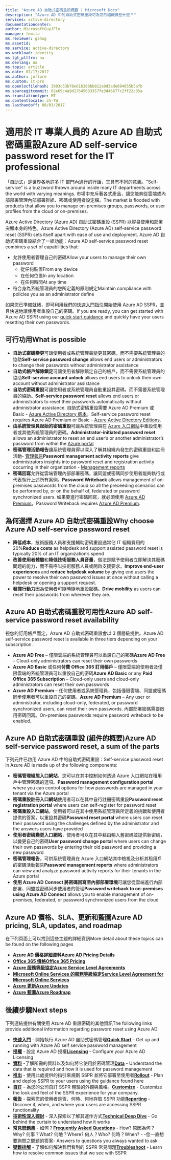 ```yaml
---
title: "Azure AD 自助式密碼重設概觀 | Microsoft Docs"
description: "Azure AD 中的自助式密碼重設可為您的組織做些什麼？"
services: active-directory
documentationcenter: 
author: MicrosoftGuyJFlo
manager: femila
ms.reviewer: gahug
ms.assetid: 
ms.service: active-directory
ms.workload: identity
ms.tgt_pltfrm: na
ms.devlang: na
ms.topic: article
ms.date: 07/17/2017
ms.author: joflore
ms.custom: it-pro
ms.openlocfilehash: 3903c53b78e61b380bb812a9d3ade694655b5afb
ms.sourcegitcommit: 02e69c4a9d17645633357fe3d46677c2ff22c85a
ms.translationtype: MT
ms.contentlocale: zh-TW
ms.lasthandoff: 08/03/2017
---
```

# <a name="azure-ad-self-service-password-reset-for-the-it-professional"></a><span data-ttu-id="74499-103">適用於 IT 專業人員的 Azure AD 自助式密碼重設</span><span class="sxs-lookup"><span data-stu-id="74499-103">Azure AD self-service password reset for the IT professional</span></span>

<span data-ttu-id="74499-104">「自助式」是世界各地許多 IT 部門內通行的行話，其具有不同的意義。</span><span class="sxs-lookup"><span data-stu-id="74499-104">"Self-service" is a buzzword thrown around inside many IT departments across the world with varying meanings.</span></span> <span data-ttu-id="74499-105">市場中充斥著各式產品，讓您能夠從雲端或內部部署管理內部部署群組、密碼或使用者設定檔。</span><span class="sxs-lookup"><span data-stu-id="74499-105">The market is flooded with products that allow you to manage on-premises groups, passwords, or user profiles from the cloud or on-premises.</span></span>

<span data-ttu-id="74499-106">Azure Active Directory (Azure AD) 自助式密碼重設 (SSPR) 以容易使用和部署突顯本身的特色。</span><span class="sxs-lookup"><span data-stu-id="74499-106">Azure Active Directory (Azure AD) self-service password reset (SSPR) sets itself apart with ease of use and deployment.</span></span> <span data-ttu-id="74499-107">Azure AD 自助式密碼重設結合了一組功能︰</span><span class="sxs-lookup"><span data-stu-id="74499-107">Azure AD self-service password reset combines a set of capabilities that:</span></span>

* <span data-ttu-id="74499-108">允許使用者管理自己的密碼</span><span class="sxs-lookup"><span data-stu-id="74499-108">Allow your users to manage their own password</span></span>
  * <span data-ttu-id="74499-109">從任何裝置</span><span class="sxs-lookup"><span data-stu-id="74499-109">From any device</span></span>
  * <span data-ttu-id="74499-110">在任何位置</span><span class="sxs-lookup"><span data-stu-id="74499-110">In any location</span></span>
  * <span data-ttu-id="74499-111">在任何時間</span><span class="sxs-lookup"><span data-stu-id="74499-111">At any time</span></span>
* <span data-ttu-id="74499-112">符合身為系統管理員的您所定義的原則規定</span><span class="sxs-lookup"><span data-stu-id="74499-112">Maintain compliance with policies you as an administrator define</span></span>

<span data-ttu-id="74499-113">如果您已準備就緒，即可利用我們的[快速入門指引](active-directory-passwords-getting-started.md)開始使用 Azure AD SSPR，並且快速地讓使用者重設自己的密碼。</span><span class="sxs-lookup"><span data-stu-id="74499-113">If you are ready, you can get started with Azure AD SSPR using our [quick start guidance](active-directory-passwords-getting-started.md) and quickly have your users resetting their own passwords.</span></span>

## <a name="what-is-possible"></a><span data-ttu-id="74499-114">可行功用</span><span class="sxs-lookup"><span data-stu-id="74499-114">What is possible</span></span>

* <span data-ttu-id="74499-115">**自助式密碼變更**可讓使用者或系統管理員變更其密碼，而不需要系統管理員的協助</span><span class="sxs-lookup"><span data-stu-id="74499-115">**Self-service password change** allows end users or administrators to change their passwords without administrator assistance</span></span>
* <span data-ttu-id="74499-116">**自助式帳戶解除鎖定**可讓使用者解除鎖定自己的帳戶，而不需要系統管理員的協助</span><span class="sxs-lookup"><span data-stu-id="74499-116">**Self-service account unlock** allows end users to unlock their own account without administrator assistance</span></span>
* <span data-ttu-id="74499-117">**自助式密碼重設**可讓使用者或系統管理員自動重設其密碼，而不需要系統管理員的協助。</span><span class="sxs-lookup"><span data-stu-id="74499-117">**Self-service password reset** allows end users or administrators to reset their passwords automatically without administrator assistance.</span></span> <span data-ttu-id="74499-118">自助式密碼重設需要 Azure AD Premium 或 Basic - [Azure Active Directory 版本](active-directory-editions.md)。</span><span class="sxs-lookup"><span data-stu-id="74499-118">Self-service password reset requires Azure AD Premium or Basic - [Azure Active Directory Editions](active-directory-editions.md).</span></span>
* <span data-ttu-id="74499-119">**由系統管理員起始的密碼重設**可讓系統管理員在 [Azure 入口網站](https://docs.microsoft.com/azure/azure-portal-overview)中重設使用者或其他系統管理員的密碼。</span><span class="sxs-lookup"><span data-stu-id="74499-119">**Administrator-initiated password reset** allows an administrator to reset an end user’s or another administrator’s password from within the [Azure portal](https://docs.microsoft.com/azure/azure-portal-overview)</span></span>
* <span data-ttu-id="74499-120">**密碼管理活動報告**讓系統管理員得以深入了解其組織內發生的密碼重設和註冊活動- [管理報告](active-directory-passwords-reporting.md)</span><span class="sxs-lookup"><span data-stu-id="74499-120">**Password management activity reports** give administrators insights into password reset and registration activity occurring in their organization - [Management reports](active-directory-passwords-reporting.md)</span></span>
* <span data-ttu-id="74499-121">**密碼回寫**允許從雲端管理內部部署密碼，讓同盟或密碼同步使用者能夠執行或代表執行上述所有案例。</span><span class="sxs-lookup"><span data-stu-id="74499-121">**Password Writeback** allows management of on-premises passwords from the cloud so all the preceeding scenarios can be performed by, or on the behalf of, federated or password synchronized users.</span></span> <span data-ttu-id="74499-122">如果要進行密碼回寫，就必須使用 [Azure AD Premium](active-directory-get-started-premium.md)。</span><span class="sxs-lookup"><span data-stu-id="74499-122">Password Writeback requires [Azure AD Premium](active-directory-get-started-premium.md).</span></span>

## <a name="why-choose-azure-ad-self-service-password-reset"></a><span data-ttu-id="74499-123">為何選擇 Azure AD 自助式密碼重設</span><span class="sxs-lookup"><span data-stu-id="74499-123">Why choose Azure AD self-service password reset</span></span>

* <span data-ttu-id="74499-124">**降低成本**，技術服務人員和支援輔助密碼重設通常佔 IT 組織費用的 20%</span><span class="sxs-lookup"><span data-stu-id="74499-124">**Reduce costs** as helpdesk and support assisted password reset is typically 20% of an IT organization’s spend</span></span>
* <span data-ttu-id="74499-125">**改善使用者體驗**和**降低技術服務人員音量**，做法是賦予使用者立即解決其密碼問題的能力，而不需呼叫技術服務人員或開啟支援要求。</span><span class="sxs-lookup"><span data-stu-id="74499-125">**Improve end-user experiences** and **reduce helpdesk volume** by giving end users the power to resolve their own password issues at once without calling a helpdesk or opening a support request.</span></span>
* <span data-ttu-id="74499-126">**發揮行動力**因為使用者可隨時隨地重設密碼。</span><span class="sxs-lookup"><span data-stu-id="74499-126">**Drive mobility** as users can reset their passwords from wherever they are.</span></span>

## <a name="azure-ad-self-service-password-reset-availability"></a><span data-ttu-id="74499-127">Azure AD 自助式密碼重設可用性</span><span class="sxs-lookup"><span data-stu-id="74499-127">Azure AD self-service password reset availability</span></span>

<span data-ttu-id="74499-128">視您的訂用帳戶而定，Azure AD 自助式密碼重設會以 3 個層級提供。</span><span class="sxs-lookup"><span data-stu-id="74499-128">Azure AD self-service password reset is available in three tiers depending on your subscription.</span></span>

* <span data-ttu-id="74499-129">**Azure AD Free** – 僅限雲端的系統管理員可以重設自己的密碼</span><span class="sxs-lookup"><span data-stu-id="74499-129">**Azure AD Free** – Cloud-only administrators can reset their own passwords</span></span>
* <span data-ttu-id="74499-130">**Azure AD Basic** 或任何**付費 Office 365 訂用帳戶** – 僅限雲端的使用者及僅限雲端的系統管理員可以重設自己的密碼</span><span class="sxs-lookup"><span data-stu-id="74499-130">**Azure AD Basic** or any **Paid Office 365 Subscription** – Cloud-only users and cloud-only administrators can reset their own passwords</span></span>
* <span data-ttu-id="74499-131">**Azure AD Premium** – 任何使用者或系統管理員，包括僅限雲端、同盟或密碼同步使用者可以重設自己的密碼。</span><span class="sxs-lookup"><span data-stu-id="74499-131">**Azure AD Premium** – Any user or administrator, including cloud-only, federated, or password synchronized users, can reset their own passwords.</span></span> <span data-ttu-id="74499-132">內部部署密碼需要啟用密碼回寫。</span><span class="sxs-lookup"><span data-stu-id="74499-132">On-premises passwords require password writeback to be enabled.</span></span>

## <a name="azure-ad-self-service-password-reset-a-sum-of-the-parts"></a><span data-ttu-id="74499-133">Azure AD 自助式密碼重設 (組件的概要)</span><span class="sxs-lookup"><span data-stu-id="74499-133">Azure AD self-service password reset, a sum of the parts</span></span>

<span data-ttu-id="74499-134">下列元件已啟用 Azure AD 中的自助式密碼重設：</span><span class="sxs-lookup"><span data-stu-id="74499-134">Self-service password reset in Azure AD is made up of the following components:</span></span>

* <span data-ttu-id="74499-135">**密碼管理組態入口網站**，您可以在其中控制如何透過 Azure 入口網站在租用戶中管理密碼的選項。</span><span class="sxs-lookup"><span data-stu-id="74499-135">**Password management configuration portal** where you can control options for how passwords are managed in your tenant via the Azure portal</span></span>
* <span data-ttu-id="74499-136">**密碼重設註冊入口網站**使用者可以在其中自行註冊密碼重設</span><span class="sxs-lookup"><span data-stu-id="74499-136">**Password reset registration portal** where users can self-register for password reset</span></span>
* <span data-ttu-id="74499-137">**密碼重設入口網站**，使用者可以在其中使用系統管理員所定義的挑戰和使用者提供的答案，以重設其密碼</span><span class="sxs-lookup"><span data-stu-id="74499-137">**Password reset portal** where users can reset their password using the challenges defined by the administrator and the answers users have provided</span></span>
* <span data-ttu-id="74499-138">**使用者密碼變更入口網站**，使用者可以在其中藉由輸入舊密碼並提供新密碼，以變更自己的密碼</span><span class="sxs-lookup"><span data-stu-id="74499-138">**User password change portal** where users can change their own passwords by entering their old password and providing a new password</span></span>
* <span data-ttu-id="74499-139">**密碼管理報告**，可供系統管理員在 Azure 入口網站其中檢視及分析其租用戶的密碼活動報告</span><span class="sxs-lookup"><span data-stu-id="74499-139">**Password management reports** where administrators can view and analyze password activity reports for their tenants in the Azure portal</span></span>
* <span data-ttu-id="74499-140">**使用 Azure AD Connect 將密碼回寫至內部部署環境**可讓您從雲端進行內部部署、同盟或密碼同步使用者的管理</span><span class="sxs-lookup"><span data-stu-id="74499-140">**Password writeback to on-premises using Azure AD Connect** allows you to enable management of on-premises, federated, or password synchronized users from the cloud</span></span>

## <a name="azure-ad-pricing-sla-updates-and-roadmap"></a><span data-ttu-id="74499-141">Azure AD 價格、SLA、更新和藍圖</span><span class="sxs-lookup"><span data-stu-id="74499-141">Azure AD pricing, SLA, updates, and roadmap</span></span>

<span data-ttu-id="74499-142">在下列頁面上可以找到這些主題的詳細資訊</span><span class="sxs-lookup"><span data-stu-id="74499-142">More detail about these topics can be found on the following pages</span></span>

* [<span data-ttu-id="74499-143">**Azure AD 價格詳細資料**</span><span class="sxs-lookup"><span data-stu-id="74499-143">**Azure AD Pricing Details**</span></span>](https://azure.microsoft.com/pricing/details/active-directory/)
* [<span data-ttu-id="74499-144">**Office 365 價格**</span><span class="sxs-lookup"><span data-stu-id="74499-144">**Office 365 Pricing**</span></span>](https://products.office.com/compare-all-microsoft-office-products?tab=2)
* [<span data-ttu-id="74499-145">**Azure 服務等級協定**</span><span class="sxs-lookup"><span data-stu-id="74499-145">**Azure Service Level Agreements**</span></span>](https://azure.microsoft.com/support/legal/sla/)
* [<span data-ttu-id="74499-146">**Microsoft Online Services 的服務等級協定**</span><span class="sxs-lookup"><span data-stu-id="74499-146">**Service Level Agreement for Microsoft Online Services**</span></span>](http://go.microsoft.com/fwlink/?LinkID=272026&clcid=0x409)
* [<span data-ttu-id="74499-147">**Azure 更新**</span><span class="sxs-lookup"><span data-stu-id="74499-147">**Azure Updates**</span></span>](https://azure.microsoft.com/updates/)
* [<span data-ttu-id="74499-148">**Azure 藍圖**</span><span class="sxs-lookup"><span data-stu-id="74499-148">**Azure Roadmap**</span></span>](https://www.microsoft.com/cloud-platform/roadmap-recently-available)

## <a name="next-steps"></a><span data-ttu-id="74499-149">後續步驟</span><span class="sxs-lookup"><span data-stu-id="74499-149">Next steps</span></span>

<span data-ttu-id="74499-150">下列連結提供有關使用 Azure AD 重設密碼的其他資訊</span><span class="sxs-lookup"><span data-stu-id="74499-150">The following links provide additional information regarding password reset using Azure AD</span></span>

* <span data-ttu-id="74499-151">[**快速入門**](active-directory-passwords-getting-started.md) - 開始執行 Azure AD 自助式密碼管理</span><span class="sxs-lookup"><span data-stu-id="74499-151">[**Quick Start**](active-directory-passwords-getting-started.md) - Get up and running with Azure AD self service password management</span></span> 
* <span data-ttu-id="74499-152">[**授權**](active-directory-passwords-licensing.md) - 設定 Azure AD 授權</span><span class="sxs-lookup"><span data-stu-id="74499-152">[**Licensing**](active-directory-passwords-licensing.md) - Configure your Azure AD Licensing</span></span>
* <span data-ttu-id="74499-153">[**資料**](active-directory-passwords-data.md) -了解所需的資料以及如何將它使用於密碼管理</span><span class="sxs-lookup"><span data-stu-id="74499-153">[**Data**](active-directory-passwords-data.md) - Understand the data that is required and how it is used for password management</span></span>
* <span data-ttu-id="74499-154">[**推出**](active-directory-passwords-best-practices.md) - 使用此處提供的指引來規劃 SSPR 並將它部署至使用者</span><span class="sxs-lookup"><span data-stu-id="74499-154">[**Rollout**](active-directory-passwords-best-practices.md) - Plan and deploy SSPR to your users using the guidance found here</span></span>
* <span data-ttu-id="74499-155">[**自訂**](active-directory-passwords-customize.md) - 為您的公司自訂 SSPR 體驗的外觀與風格。</span><span class="sxs-lookup"><span data-stu-id="74499-155">[**Customize**](active-directory-passwords-customize.md) - Customize the look and feel of the SSPR experience for your company.</span></span>
* <span data-ttu-id="74499-156">[**報告**](active-directory-passwords-reporting.md) - 探索您的使用者是否、何時、何地存取 SSPR 功能</span><span class="sxs-lookup"><span data-stu-id="74499-156">[**Reporting**](active-directory-passwords-reporting.md) - Discover if, when, and where your users are accessing SSPR functionality</span></span>
* <span data-ttu-id="74499-157">[**技術性深入探討**](active-directory-passwords-how-it-works.md) - 深入探索以了解其運作方式</span><span class="sxs-lookup"><span data-stu-id="74499-157">[**Technical Deep Dive**](active-directory-passwords-how-it-works.md) - Go behind the curtain to understand how it works</span></span>
* <span data-ttu-id="74499-158">[**常見問題集**](active-directory-passwords-faq.md) - 如何？</span><span class="sxs-lookup"><span data-stu-id="74499-158">[**Frequently Asked Questions**](active-directory-passwords-faq.md) - How?</span></span> <span data-ttu-id="74499-159">原因為何？</span><span class="sxs-lookup"><span data-stu-id="74499-159">Why?</span></span> <span data-ttu-id="74499-160">何事？</span><span class="sxs-lookup"><span data-stu-id="74499-160">What?</span></span> <span data-ttu-id="74499-161">何地？</span><span class="sxs-lookup"><span data-stu-id="74499-161">Where?</span></span> <span data-ttu-id="74499-162">何人？</span><span class="sxs-lookup"><span data-stu-id="74499-162">Who?</span></span> <span data-ttu-id="74499-163">何時？</span><span class="sxs-lookup"><span data-stu-id="74499-163">When?</span></span> <span data-ttu-id="74499-164">- -您一直想要詢問之問題的答案</span><span class="sxs-lookup"><span data-stu-id="74499-164">- Answers to questions you always wanted to ask</span></span>
* <span data-ttu-id="74499-165">[**疑難排解**](active-directory-passwords-troubleshoot.md) - 了解如何解決我們看到的 SSPR 常見問題</span><span class="sxs-lookup"><span data-stu-id="74499-165">[**Troubleshoot**](active-directory-passwords-troubleshoot.md) - Learn how to resolve common issues that we see with SSPR</span></span>


